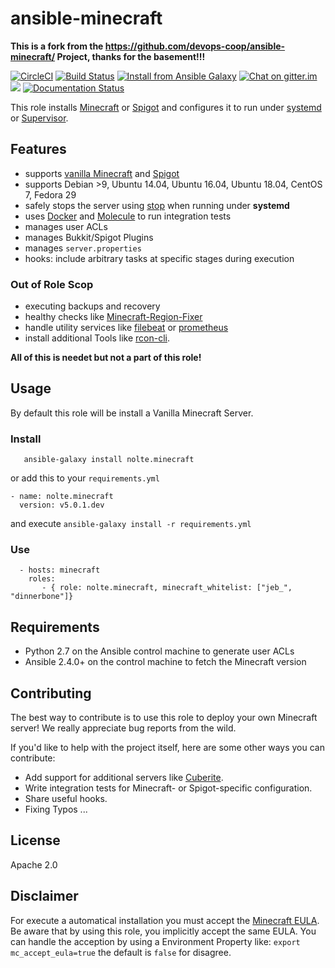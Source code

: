 # ansible-minecraft


**This is a fork from the https://github.com/devops-coop/ansible-minecraft/ Project, thanks for the basement!!!**


[![CircleCI](https://circleci.com/gh/nolte/ansible-minecraft.svg?style=svg)](https://circleci.com/gh/nolte/ansible-minecraft) [![Build Status](https://travis-ci.org/nolte/ansible-minecraft.svg?branch=develop)](https://travis-ci.org/nolte/ansible-minecraft) [![Install from Ansible Galaxy](https://img.shields.io/badge/role-nolte.minecraft-blue.svg)](https://galaxy.ansible.com/nolte/minecraft) [![Chat on gitter.im](https://badges.gitter.im/gitterHQ/gitter.png)](https://gitter.im/devops-coop/ansible-minecraft) [![](https://img.shields.io/github/release/nolte/ansible-minecraft.svg)](https://github.com/nolte/ansible-minecraft) [![Documentation Status](https://readthedocs.org/projects/ansible-minecraft/badge/?version=master)](https://ansible-minecraft.readthedocs.io/en/master)


This role installs [Minecraft](https://minecraft.net/) or [Spigot](https://www.spigotmc.org/) and configures it to run under [systemd](https://wiki.freedesktop.org/www/Software/systemd/) or [Supervisor](http://supervisord.org/).


## Features

-  supports [vanilla Minecraft](https://minecraft.net) and [Spigot](https://spigotmc.org/)
-  supports Debian >9, Ubuntu 14.04, Ubuntu 16.04, Ubuntu 18.04, CentOS 7, Fedora 29
-  safely stops the server using [stop](http://minecraft.gamepedia.com/Commands#stop) when running under **systemd**
-  uses [Docker](https://www.docker.com/) and [Molecule](https://molecule.readthedocs.io/) to run integration tests
-  manages user ACLs
-  manages Bukkit/Spigot Plugins
-  manages ``server.properties``
-  hooks: include arbitrary tasks at specific stages during execution

### Out of Role Scop

- executing backups and recovery
- healthy checks like [Minecraft-Region-Fixer](https://github.com/Fenixin/Minecraft-Region-Fixer)
- handle utility services like [filebeat](https://www.elastic.co/de/products/beats/filebeat) or [prometheus](https://github.com/prometheus/node_exporter)
- install additional Tools like [rcon-cli](https://github.com/itzg/rcon-cli).

**All of this is needet but not a part of this role!**

## Usage

 By default this role will be install a Vanilla Minecraft Server.

### Install

```
   ansible-galaxy install nolte.minecraft
```

or add this to your ``requirements.yml``

```
- name: nolte.minecraft
  version: v5.0.1.dev
```

and execute ``ansible-galaxy install -r requirements.yml``

### Use

```
  - hosts: minecraft
    roles:
       - { role: nolte.minecraft, minecraft_whitelist: ["jeb_", "dinnerbone"]}
```

## Requirements

-  Python 2.7 on the Ansible control machine to generate user ACLs
-  Ansible 2.4.0+ on the control machine to fetch the Minecraft version


## Contributing

The best way to contribute is to use this role to deploy your own Minecraft server! We really appreciate bug reports from the wild.

If you'd like to help with the project itself, here are some other ways you can contribute:

-  Add support for additional servers like [Cuberite](https://cuberite.org/).
-  Write integration tests for Minecraft- or Spigot-specific configuration.
-  Share useful hooks.
-  Fixing Typos ...

## License

Apache 2.0

## Disclaimer

For execute a automatical installation you must accept the [Minecraft EULA](https://account.mojang.com/documents/minecraft_eula). Be aware that by using this role, you implicitly accept the same EULA.
You can handle the acception by using a Environment Property like: ``export mc_accept_eula=true`` the default is ``false`` for disagree.
